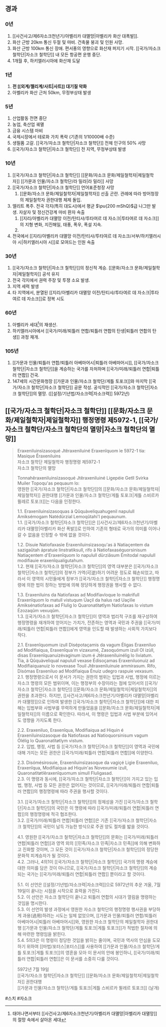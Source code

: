 ## 경과

### 0년
1. [[사건사고/제6자소크천년기/아벨리카 대멸망|아벨리카 화산 대폭발]].
2. 화산 근방 20km 통신 두절 및 마비. 건축물 붕괴 및 인원 사망.
3. 화산 근방 100km 통신 장애. 편서풍의 영향으로 화산재 퍼지기 시작. [[국가/자소크 철학단|자소크 철학단]] 내 모든 항공편 운행 중단.
4. 1개월 후, 하키엘러시아에 화산재 도달

### 1년
1. **전 [[외계/젤리계/사트|사트]] 대기질 악화**
2. 아벨리카 화산 근처 50km, 무정부상태 발생

### 5년

1. 산업활동 전면 중단
2. 농업, 축산업 궤멸
3. 금융 시스템 마비
4. 국제시장에서 테로화 가치 폭락 (기존의 1/10000배 수준)
5. 생필품 고갈. [[국가/자소크 철학단|자소크 철학단]] 전체 인구의 50% 사망
6. [[국가/자소크 철학단|자소크 철학단]] 전 지역, 무정부상태 발생

### 10년

1. [[국가/자소크 철학단|자소크 철학단]] [[문화/자소크 문화/제일철학자|제일철학자]] [[가문과 인물/자소크 철학단/라 밀라|라 밀라]] 사망
2. [[국가/자소크 철학단|자소크 철학단]] 언어표준청장 사망
	1. [[문화/자소크 문화/제일철학자|제일철학자]] 선출 곤란. 관례에 따라 방어청장의 제일철학자 권한대행 체제 돌입.
3. 엘리트 폭주. 전국 각지(특히 대도시)에서 평균 $\pu{200 mShQ}$급 나그만 발생. 자살자 및 정신건강계 마비 환자 속출
	1. [[지리/아벨리카 대멸망 이전/탄티샤/투타여르 데 자소크|투타여르 데 자소크]]의 지형 변화, 지진해일, 태풍, 폭우, 폭설 지속.
	2. 
4. 전국에서 [[지리/아벨리카 대멸망 이전/탄티샤/투타여르 데 자소크/서부/하키엘러시아 시|하키엘러시아 시]]로 모여드는 인원 속출

### 30년

1. [[국가/자소크 철학단|자소크 철학단]]의 정신적 계승. [[문화/자소크 문화/제일철학자|제일철학자]] 공석 유지
2. 전국 각지에서 권력 주장 및 투쟁 소요 발생.
3. 지역 세력 발생
4. 타 지역에서, 분열된 [[지리/아벨리카 대멸망 이전/탄티샤/투타여르 데 자소크|투타여르 데 자소크]]로 정복 시도

### 60년

1. 아벨리카 세대[^1]의 재생산.
2. 하키엘러시아에서 [[국가/미래/퇴틀러 연합/퇴틀러 연합의 탄생|퇴틀러 연합의 탄생]] 과정 재개.

### 105년

1. [[가문과 인물/퇴틀러 연합/퇴틀러 아베마어시|퇴틀러 아베마어시]], [[국가/자소크 철학단|자소크 철학단]]을 계승하는 국가를 자처하며 [[국가/미래/퇴틀러 연합|퇴틀러 연합]] 건국.
2. 147세의 시간문화청장 [[가문과 인물/자소크 철학단/게틀 토포크]]와 마지막 [[국가/자소크 철학단|자소크 철학단]] 공문 작성. 공식적인 [[국가/자소크 철학단|자소크 철학단]]의 멸망. ([[설정/기년법/자소크력|자소크력]] 5972년)

## [[국가/자소크 철학단|자소크 철학단]] [[문화/자소크 문화/제일철학자|제일철학자]] 행정명령 제5972-1, [[국가/자소크 철학단/자소크 철학단의 멸망|자소크 철학단의 멸망]]

> Eraxeniluinsìzasoqué Jtêraxeniluiné Eraxenîquom ìe 5972-1 tia: Masique Êraxeniluins  
> 자소크 철학단 제일철학자 행정명령 제5972-1  
> 자소크 철학단의 멸망
> 
> Tonnahêraxeniluinsìzasoqué Jtêraxeniluiné Ligepéie Getll Svirka Muiler Topoqu'as pequaum lo:  
> 영원한 [[국가/자소크 철학단|자소크 철학단]]의 [[문화/자소크 문화/제일철학자|제일철학자]] 권한대행 [[가문과 인물/자소크 철학단/게틀 토포크|게틀 스비르카 뮐레르 토포크]]는 다음을 인정한다.
> 
> 1.1. Eraxeniluinsìzasoquas ä Qûquàveliquahugenil napulull Amiksémogam Natédürzial Lemoqûtahi'l pequaunum.  
> 1.1. [[국가/자소크 철학단|자소크 철학단]]은 [[사건사고/제6자소크천년기/아벨리카 대멸망|아벨리카 화산 폭발]]로 인하여 기존의 형태로 국가의 의미를 이어나갈 수 없음을 인정할 수 밖에 없을 것이다.
> 
> 1.2. Disuie Natiofaxasìe Eraxeniluinsìzasoqu'as ä Natiaçentem da sazigaûtah ápratuie linstratiksull, rifo ä Natiofaxaséquorsinisum Natiaçentem d'Eraxenîquom lo napulull dürziâsum Émitodal napulull modifiauie eraxenîqualigutahum.  
> 1.2. 현재 [[국가/자소크 철학단|자소크 철학단]]의 영역 대부분은 [[국가/자소크 철학단|자소크 철학단]]의 정부가 가역(可逆)하기 어려운 정도로 훼손되었고, 따라서 이 영역의 시민들에게 정부가 [[국가/자소크 철학단|자소크 철학단]] 행정명령에 의한 법이 정하는 방법에 의해 정당하게 행정권을 행사할 수 없다.  
> 
> 1.3. Eraxeniluins da Natiofaxas ad Modifiavloque lo makrifull Eraxenîquom lo matull vistuqum Úaçil da halus rad Uaçilìe Amiksénatiofaxas ad Flulig lo Quaronatìtøtlym Natiofaxas lo vistum Ézozaqûm vexuqûm.  
> 1.3. [[국가/자소크 철학단|자소크 철학단]]이 영역과 법리적 구조를 재구성하여 행정명령을 재개하여 얻어지는 가치가, 잔존하는 영역과 국민과 주권을 [[국가/미래/퇴틀러 연합|퇴틀러 연합]]에게 영역을 인도할 때 발생하는 사회적 가치보다 작다.
> 
> 2.1. Eraxenîquomum izull Disépotaçamis da vagum Éligas Eraxeniluo ad Modifiaiqua, Eraxenîqua'm vizaxumé, Zasoquómum izull Ol izùll, disas Eraxenîquanuizévaginum izum é Jtêraxeniluinélig lo liviatum. Tia, ä Qûquàveliqual napulull vexase Édisoçamas Eraxeniluonuiz ad Modifiaiquanuiz lo novexase Touil Jtêraxeniluinuie ammirasum. Rifo, Disómas Eraxeniluo ad Modifiaiqua Énuiz udegro raspuie vexasum.  
> 2.1. 행정명령으로서 이 문서가 가지는 권한의 범위는 입법과 사법, 행정에 이르는 자소크 명령의 모든 범위이며, 이는 행정부의 수장이라는 점에 있어서의 [[국가/자소크 철학단|자소크 철학단]] [[문화/자소크 문화/제일철학자|제일철학자]]의 권한을 초과한다. 하지만, [[사건사고/제6자소크천년기/아벨리카 대멸망|아벨리카 대멸망]]으로 인하여 발생한 [[국가/자소크 철학단|자소크 철학단]]에 대한 피해는 입법부와 사법부를 무력하게 만들었음을 [[문화/자소크 문화/제일철학자|제일철학자]]의 이름으로 확인한다. 따라서, 이 명령은 입법과 사법 부분에 있어서도 영향을 가지도록 한다.
> 
> 2.2. Eraxeniluo, Eraxenîqua, Modifiaiqua ad Hiquin é Eraxeniluinsìzasoque da Natiofaxas ad Natioquorsinisum vagum Ólélig lo Quaronatìtøtlym vistum.  
> 2.2. 입법, 행정, 사법 등 [[국가/자소크 철학단|자소크 철학단]]이 영역과 국민에 대해 가지는 모든 권한은 [[국가/미래/퇴틀러 연합|퇴틀러 연합]]에 이양한다.
> 
> 
> 2.3. Disómésirosuie, Eraxeniluinsìzasoque da vagiçé Ligìe Eraxeniluo, Eraxenîqua, Modifiaiqua ad Hiquin'as Novexumie izull, Quaronatìtøtlêraxenîquomum simull Fluligasad.  
> 2.3. 이 명령과 동시에, [[국가/자소크 철학단|자소크 철학단]]이 가지고 있는 입법, 행정, 사법 등 모든 권한은 없어지는 것이므로, [[국가/미래/퇴틀러 연합|퇴틀러 연합]]의 행정명령에 따라 주권을 행사할 것이다.
> 
> 3.1. [[국가/자소크 철학단|자소크 철학단]]의 정체성을 가진 [[국가/자소크 철학단|자소크 철학단]]의 국민은 이 명령에 따라 [[국가/미래/퇴틀러 연합|퇴틀러 연합]]의 행정명령에 적극 협조한다.  
> 3.2. [[국가/미래/퇴틀러 연합|퇴틀러 연합]]은 기존 [[국가/자소크 철학단|자소크 철학단]]의 국민이 납득 가능한 방식으로 주권 양도 절차를 밟을 것이다.
> 
> 4.1. 영원한 [[국가/자소크 철학단|자소크 철학단]]의 문화는 [[국가/미래/퇴틀러 연합|퇴틀러 연합]]과 영역 외의 [[민족/자소크 민족|자소크 민족]]에 의해 변화하고 진화할 것이며, 그 모든 것이 [[국가/자소크 철학단|자소크 철학단]]의 정당한 문화적 피계승자가 될 것이다.  
> 4.2. 그러나, 4의1이 [[국가/자소크 철학단|자소크 철학단]] 국가의 명령 계승에 대한 의미를 담은 것이 아니므로, [[국가/자소크 철학단|자소크 철학단]]의 계승되는 국가는 [[국가/미래/퇴틀러 연합|퇴틀러 연합]] 뿐이라고 할 것이다.
> 
> 5.1. 이 선언은 [[설정/기년법/자소크력|자소크력]]으로 5972년의 추운 겨울, 7월 19일이 끝나는 시점을 시작으로 효력을 가진다.  
> 5.2. 이 선언은 자소크 철학단이 끝나고 퇴틀러 연합의 시대가 열림을 명령하는 것임을 명시한다.  
> 5.3. 이 선언의 발생 과정에서 영원한 자소크 철학단의 행정명령 행사권을 부당하게 과용(過用)하려는 시도는 일체 없었으며, [[가문과 인물/퇴틀러 연합/퇴틀러 아베마어시|퇴틀러 아베마어시]]와, 영원한 자소크 철학단의 제일철학자 권한대행 [[가문과 인물/자소크 철학단/게틀 토포크|게틀 토포크]]가 적법한 절차에 의해 마련한 명령임을 밝힌다.  
> 5.4. 5의3은 이 명령이 정당한 것임을 밝히는 줄이며, 국민과 역사의 안심을 도모하기 위하여 [[마법/포터스|포터스]]를 사용하여 [[가문과 인물/자소크 철학단/게틀 토포크|게틀 토포크]]의 영혼을 모아 이 문서의 안에 봉인하니, [[국가/미래/퇴틀러 연합|퇴틀러 연합]]은 이 문서를 소중히 다룰 것이다.
> 
> 5972년 7월 19일  
> [[국가/자소크 철학단|자소크 철학단]] [[문화/자소크 문화/제일철학자|제일철학자]] 권한대행  
> [[가문과 인물/자소크 철학단/게틀 토포크|게틀 스비르카 뮐레르 토포크]] (날개)

[^1]: 태어나면서부터 [[사건사고/제6자소크천년기/아벨리카 대멸망|아벨리카 대멸망]]의 절망 속에서 살아온 세대

#스치 #자소크 